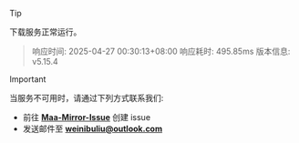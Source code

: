 > [!TIP]
下载服务正常运行。


> 响应时间: 2025-04-27 00:30:13+08:00
> 响应耗时: 495.85ms
> 版本信息: v5.15.4

> [!IMPORTANT]
> 当服务不可用时，请通过下列方式联系我们: 
> - 前往 **[Maa-Mirror-Issue](https://github.com/MaaMirror/Maa-Mirror-Issue/issues)** 创建 issue
> - 发送邮件至 **<a href="mailto:weinibuliu@outlook.com">weinibuliu@outlook.com</a>**